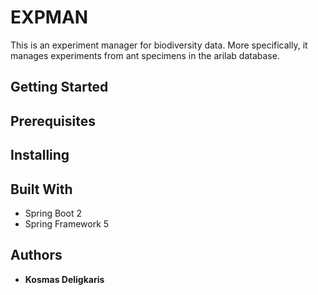 # EXPMAN

This is an experiment manager for biodiversity data. More specifically, it manages experiments from ant specimens in the arilab database.

## Getting Started

## Prerequisites

## Installing

## Built With

* Spring Boot 2
* Spring Framework 5

## Authors

* **Kosmas Deligkaris**



